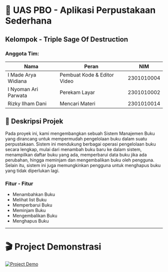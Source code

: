 # 📜 UAS PBO - Aplikasi Perpustakaan Sederhana

## Kelompok - Triple Sage Of Destruction

### Anggota Tim:
| Nama                   | Peran                         | NIM        |
| ---------------------- | ----------------------------- | ---------- | 
| I Made Arya Widiana    | Pembuat Kode & Editor Video   | 2301010004 | 
| I Nyoman Ari Parwata   | Perekam Layar                 | 2301010002 | 
| Rizky Ilham Dani       | Mencari Materi                | 2301010014 | 

## 🚀 Deskripsi Projek

Pada proyek ini, kami mengembangkan sebuah Sistem Manajemen Buku yang dirancang untuk mempermudah pengelolaan buku dalam suatu perpustakaan. Sistem ini mendukung berbagai operasi pengelolaan buku secara lengkap, mulai dari menambah buku baru ke dalam sistem, menampilkan daftar buku yang ada, memperbarui data buku jika ada perubahan, hingga meminjam dan mengembalikan buku oleh pengguna. Selain itu, sistem ini juga memungkinkan pengguna untuk menghapus buku yang tidak diperlukan lagi.

### Fitur - Fitur
 - Menambahkan Buku
 - Melihat list Buku
 - Memperbarui Buku
 - Meminjam Buku
 - Mengembalikan Buku
 - Menghapus Buku

---

# 🎬 Project Demonstrasi
[![Project Demo](https://img.youtube.com/vi/t4rmPK8y9e8/0.jpg)](https://youtu.be/t4rmPK8y9e8?si=R6ylClvrbQTIArsJ)
